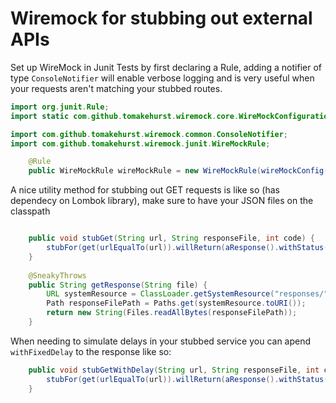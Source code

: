 # Wiremock for stubbing out external APIs

Set up WireMock in Junit Tests by first declaring a Rule, adding a notifier of type `ConsoleNotifier` will enable verbose logging and is very useful when your requests aren't matching your stubbed routes.

```java
import org.junit.Rule;
import static com.github.tomakehurst.wiremock.core.WireMockConfiguration.wireMockConfig;

import com.github.tomakehurst.wiremock.common.ConsoleNotifier;
import com.github.tomakehurst.wiremock.junit.WireMockRule;

	@Rule
	public WireMockRule wireMockRule = new WireMockRule(wireMockConfig().port(MOCK_SEVER_PORT).notifier(new ConsoleNotifier(true)));
```

A nice utility method for stubbing out GET requests is like so (has dependecy on Lombok library), make sure to have your JSON files on the classpath


```java

	public void stubGet(String url, String responseFile, int code) {
		stubFor(get(urlEqualTo(url)).willReturn(aResponse().withStatus(code).withBody(getResponse(responseFile))));
	}
	
	@SneakyThrows
	public String getResponse(String file) {
		URL systemResource = ClassLoader.getSystemResource("responses/" + file + ".json");
		Path responseFilePath = Paths.get(systemResource.toURI());
		return new String(Files.readAllBytes(responseFilePath));
	}
```

When needing to simulate delays in your stubbed service you can apend `withFixedDelay` to the response like so:

```java
	public void stubGetWithDelay(String url, String responseFile, int code,int delay) {
		stubFor(get(urlEqualTo(url)).willReturn(aResponse().withStatus(code).withFixedDelay(delay).withBody(getResponse(responseFile))));
	}
```